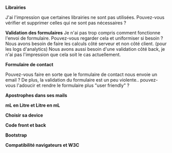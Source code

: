 **Librairies**

J'ai l'impression que certaines librairies ne sont pas utilisées. 
Pouvez-vous vérifier et supprimer celles qui ne sont pas nécessaires ?
<!-- TODO -->


<!-- TODO -->
 
**Validation des formulaires**
Je n'ai pas trop compris comment fonctionne l'envoi de formulaire. 
Pouvez-vous regarder cela et uniformiser si besoin ? Nous avons besoin de faire les calculs côté serveur et non côté client. (pour les logs d'analytics)
Nous avons aussi besoin d'une validation côté back, je n'ai pas l'impression que cela soit le cas actuellement.
<!-- TODO -->


**Formulaire de contact**

Pouvez-vous faire en sorte que le formulaire de contact nous envoie un email ?
De plus, la validation du formulaire est un peu violente.. pouvez-vous l'adoucir et rendre le formulaire plus "user friendly" ?
<!-- TODO -->


<!-- Fini  -->

**Apostrophes dans ses mails**

<!-- 
L'utilisateur peut envoyer des mails avec des apostrophes sans erreurs
-->

**mL en Litre et Litre en mL**

<!-- 
L'utilisateur peut convertir des millilitres en litres et des litres en millilitres 
-->

**Choisir sa device**

<!-- 
Un utilisateur nous a demandé de pouvoir choisir sa devise (ex: CAD vers JPY / GBP vers USD) dans le formulaire euro-dollars. 
-->

**Code front et back**

<!-- 
Il y a beaucoup de code inutile dans le projet.
Pouvez-vous faire le ménage et supprimer tout ce qui n'est pas utilisé ? 
-->

 <!-- Peut être d'autre bout de code qui ne sont pas utilisé mais 2 fonction pas utilisée de sûr -->

**Bootstrap**

<!--
Bootstrap, comme de nombreuses librairies, semble être chargé depuis un CDN. 
Il serait préférable de le télécharger et de le charger localement. 
Qu'en pensez-vous ?  

J'ai aussi remarqué que bootstrap est en version 4 alors que la version 5 est sortie récemment. 
-->

**Compatibilité navigateurs et W3C** 

<!-- 
Nous aimerions savoir sur quel navigateur le site est compatible et si les formulaires sont valides W3C.
N'hésitez pas à faire un audit de sécurité si vous le souhaitez, j'ai un peu peur que le site soit vulnérable.
FireFox, Opera Gx, Google Chrome, Edge
-->

<!-- à tester d'autre navigateur  -->

<!-- Fini  -->


<!-- Code pas utiliser -->

<!-- Fichier database.php, ligne 75-78, fonction find pas utilisée -->
<!-- Fichier router.php, ligne 33-36, fonction redirect pas utilisée -->